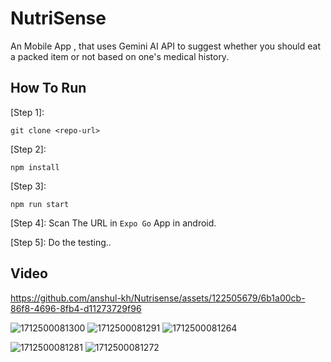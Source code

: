 <h1>NutriSense</h1>
<p>An Mobile App , that uses Gemini AI API to suggest whether you should eat a packed item or not based on one's medical history.</p>

<h2>How To Run</h2>

[Step 1]:
``` 
git clone <repo-url>  
 ```

[Step 2]:
``` 
npm install  
 ```

[Step 3]:
``` 
npm run start
 ```

[Step 4]:
Scan The URL in ```Expo Go``` App in android.

[Step 5]:
Do the testing..

<h2>Video</h2>

https://github.com/anshul-kh/Nutrisense/assets/122505679/6b1a00cb-86f8-4696-8fb4-d11273729f96

![1712500081300](https://github.com/anshul-kh/Nutrisense/assets/122505679/93641dbb-1be9-4129-b309-832d9a0a7b18)
![1712500081291](https://github.com/anshul-kh/Nutrisense/assets/122505679/00df3563-6b04-4824-bc0d-7222e0df73cc)
![1712500081264](https://github.com/anshul-kh/Nutrisense/assets/122505679/8ef7c1c0-8019-4d82-bb66-f251cef42a37)

![1712500081281](https://github.com/anshul-kh/Nutrisense/assets/122505679/fa6ea702-18fa-44e2-b378-02fd6d3cbc9f)
![1712500081272](https://github.com/anshul-kh/Nutrisense/assets/122505679/4fdeba22-df98-4759-83dd-66974eeb2433)











